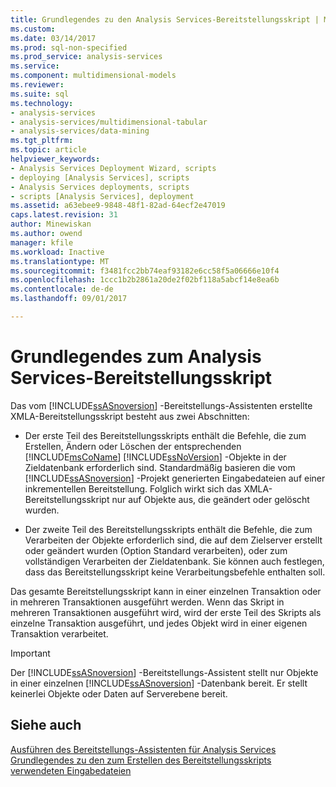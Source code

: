 ```yaml
---
title: Grundlegendes zu den Analysis Services-Bereitstellungsskript | Microsoft Docs
ms.custom: 
ms.date: 03/14/2017
ms.prod: sql-non-specified
ms.prod_service: analysis-services
ms.service: 
ms.component: multidimensional-models
ms.reviewer: 
ms.suite: sql
ms.technology:
- analysis-services
- analysis-services/multidimensional-tabular
- analysis-services/data-mining
ms.tgt_pltfrm: 
ms.topic: article
helpviewer_keywords:
- Analysis Services Deployment Wizard, scripts
- deploying [Analysis Services], scripts
- Analysis Services deployments, scripts
- scripts [Analysis Services], deployment
ms.assetid: a63ebee9-9848-48f1-82ad-64ecf2e47019
caps.latest.revision: 31
author: Minewiskan
ms.author: owend
manager: kfile
ms.workload: Inactive
ms.translationtype: MT
ms.sourcegitcommit: f3481fcc2bb74eaf93182e6cc58f5a06666e10f4
ms.openlocfilehash: 1ccc1b2b2861a20de2f02bf118a5abcf14e8ea6b
ms.contentlocale: de-de
ms.lasthandoff: 09/01/2017

---
```

# <a name="understanding-the-analysis-services-deployment-script"></a>Grundlegendes zum Analysis Services-Bereitstellungsskript
  Das vom [!INCLUDE[ssASnoversion](../../includes/ssasnoversion-md.md)] -Bereitstellungs-Assistenten erstellte XMLA-Bereitstellungsskript besteht aus zwei Abschnitten:  
  
-   Der erste Teil des Bereitstellungsskripts enthält die Befehle, die zum Erstellen, Ändern oder Löschen der entsprechenden [!INCLUDE[msCoName](../../includes/msconame-md.md)] [!INCLUDE[ssNoVersion](../../includes/ssnoversion-md.md)] -Objekte in der Zieldatenbank erforderlich sind. Standardmäßig basieren die vom [!INCLUDE[ssASnoversion](../../includes/ssasnoversion-md.md)] -Projekt generierten Eingabedateien auf einer inkrementellen Bereitstellung. Folglich wirkt sich das XMLA-Bereitstellungsskript nur auf Objekte aus, die geändert oder gelöscht wurden.  
  
-   Der zweite Teil des Bereitstellungsskripts enthält die Befehle, die zum Verarbeiten der Objekte erforderlich sind, die auf dem Zielserver erstellt oder geändert wurden (Option Standard verarbeiten), oder zum vollständigen Verarbeiten der Zieldatenbank. Sie können auch festlegen, dass das Bereitstellungsskript keine Verarbeitungsbefehle enthalten soll.  
  
 Das gesamte Bereitstellungsskript kann in einer einzelnen Transaktion oder in mehreren Transaktionen ausgeführt werden. Wenn das Skript in mehreren Transaktionen ausgeführt wird, wird der erste Teil des Skripts als einzelne Transaktion ausgeführt, und jedes Objekt wird in einer eigenen Transaktion verarbeitet.  
  
> [!IMPORTANT]  
>  Der [!INCLUDE[ssASnoversion](../../includes/ssasnoversion-md.md)] -Bereitstellungs-Assistent stellt nur Objekte in einer einzelnen [!INCLUDE[ssASnoversion](../../includes/ssasnoversion-md.md)] -Datenbank bereit. Er stellt keinerlei Objekte oder Daten auf Serverebene bereit.  
  
## <a name="see-also"></a>Siehe auch  
 [Ausführen des Bereitstellungs-Assistenten für Analysis Services](../../analysis-services/multidimensional-models/running-the-analysis-services-deployment-wizard.md)   
 [Grundlegendes zu den zum Erstellen des Bereitstellungsskripts verwendeten Eingabedateien](../../analysis-services/multidimensional-models/deployment-script-files-input-used-to-create-deployment-script.md)  
  
  

